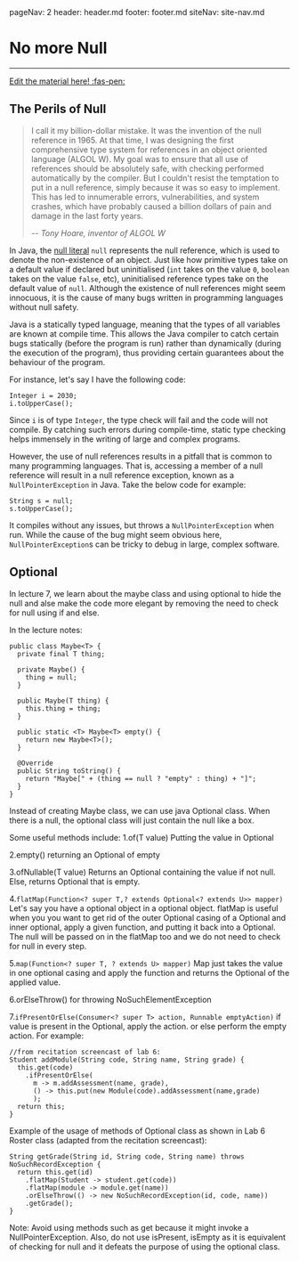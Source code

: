 <frontmatter>
  pageNav: 2
  header: header.md
  footer: footer.md
  siteNav: site-nav.md
</frontmatter>

<br> 

# No more Null
<hr>

<!-- DO NOT DELETE THIS LINK AND PLEASE WRITE BELOW THIS LINK-->
[Edit the material here! :fas-pen:](https://github.com/nus-cs2030/1920-s2/edit/master/contents/textbook/lecture07/Optional/Optional.md)
<!-- DO NOT DELETE THIS LINK AND PLEASE WRITE BELOW THIS LINK-->

## The Perils of Null

> I call it my billion-dollar mistake. It was the invention of the null reference in 1965. At that time, I was designing the first comprehensive type system for references in an object oriented language (ALGOL W). My goal was to ensure that all use of references should be absolutely safe, with checking performed automatically by the compiler. But I couldn't resist the temptation to put in a null reference, simply because it was so easy to implement. This has led to innumerable errors, vulnerabilities, and system crashes, which have probably caused a billion dollars of pain and damage in the last forty years.
>
> -- <cite>Tony Hoare, inventor of ALGOL W</cite>

In Java, the [null literal](https://docs.oracle.com/javase/specs/jls/se11/html/jls-3.html#jls-3.10.7) `null` represents the null reference, which is used to denote the non-existence of an object. Just like how primitive types take on a default value if declared but uninitialised (`int` takes on the value `0`, `boolean` takes on the value `false`, etc), uninitialised reference types take on the default value of `null`. Although the existence of null references might seem innocuous, it is the cause of many bugs written in programming languages without null safety.

Java is a statically typed language, meaning that the types of all variables are known at compile time. This allows the Java compiler to catch certain bugs statically (before the program is run) rather than dynamically (during the execution of the program), thus providing certain guarantees about the behaviour of the program.

For instance, let's say I have the following code:
```
Integer i = 2030;
i.toUpperCase();
```
Since `i` is of type `Integer`, the type check will fail and the code will not compile. By catching such errors during compile-time, static type checking helps immensely in the writing of large and complex programs.

However, the use of null references results in a pitfall that is common to many programming languages. That is, accessing a member of a null reference will result in a null reference exception, known as a `NullPointerException` in Java. Take the below code for example:
```
String s = null;
s.toUpperCase();
```
It compiles without any issues, but throws a `NullPointerException` when run. While the cause of the bug might seem obvious here, `NullPointerException`s can be tricky to debug in large, complex software.

## Optional

In lecture 7, we learn about the maybe class and using optional to hide the null and alse make the code more elegant by removing the need
to check for null using if and else.

In the lecture notes:
```
public class Maybe<T> {
  private final T thing;
  
  private Maybe() {
    thing = null;
  }
  
  public Maybe(T thing) {
    this.thing = thing;
  }
  
  public static <T> Maybe<T> empty() {
    return new Maybe<T>();
  }
  
  @Override
  public String toString() {
    return "Maybe[" + (thing == null ? "empty" : thing) + "]";
  }
}
```

Instead of creating Maybe class, we can use java Optional class. When there is a null, the optional class will just contain the null
like a box.

Some useful methods include:
1.of(T value)
Putting the value in Optional

2.empty()
returning an Optional of empty

3.ofNullable(T value)
Returns an Optional containing the value if not null. Else, returns Optional that is empty.

4.`flatMap(Function<? super T,? extends Optional<? extends U>> mapper)`
Let's say you have a optional object in a optional object.
flatMap is useful when you you want to get rid of the outer Optional casing of a Optional and inner optional, apply a given function,
and putting it back into a Optional. The null will be passed on in the flatMap too and we do not need to
check for null in every step.

5.`map(Function<? super T, ? extends U> mapper)`
Map just takes the value in one optional casing and apply the function and returns the Optional of the applied value.

6.orElseThrow()
for throwing NoSuchElementException

7.`ifPresentOrElse(Consumer<? super T> action, Runnable emptyAction)`
if value is present in the Optional, apply the action. or else perform the empty action.
For example:
```
//from recitation screencast of lab 6:
Student addModule(String code, String name, String grade) {
  this.get(code)
    .ifPresentOrElse(
      m -> m.addAssessment(name, grade),
      () -> this.put(new Module(code).addAssessment(name,grade)
      );
  return this;
}
 ```

Example of the usage of methods of Optional class as shown in Lab 6 Roster class (adapted from the recitation screencast):
```
String getGrade(String id, String code, String name) throws NoSuchRecordException {
  return this.get(id)
    .flatMap(Student -> student.get(code))
    .flatMap(module -> module.get(name))
    .orElseThrow(() -> new NoSuchRecordException(id, code, name))
    .getGrade();
}
```

Note: Avoid using methods such as get because it might invoke a NullPointerException. Also, do not use isPresent, isEmpty as it is
equivalent of checking for null and it defeats the purpose of using the optional class.

